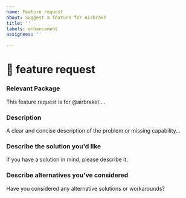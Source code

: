 ```yaml
---
name: Feature request
about: Suggest a feature for Airbrake
title: ''
labels: enhancement
assignees: ''

---
```


# 🚀 feature request

### Relevant Package
<!-- Can you identify one or more @airbrake/* packages that are relevant for this feature request? -->
<!-- ✍️edit: --> This feature request is for @airbrake/....


### Description
<!-- ✍️--> A clear and concise description of the problem or missing capability...


### Describe the solution you'd like
<!-- ✍️--> If you have a solution in mind, please describe it.


### Describe alternatives you've considered
<!-- ✍️--> Have you considered any alternative solutions or workarounds?
